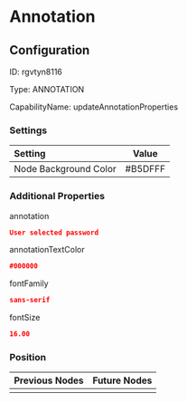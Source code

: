 # Annotation
## Configuration
ID:  rgvtyn8116

Type: ANNOTATION 

CapabilityName: updateAnnotationProperties

### Settings
| Setting | Value  |
| :------------------------ | ---------------------------------------- |
| Node Background Color | #B5DFFF | 

 




### Additional Properties
annotation
 ```json 
User selected password
```


annotationTextColor
 ```json 
#000000
```


fontFamily
 ```json 
sans-serif
```


fontSize
 ```json 
16.00
```




### Position
| Previous Nodes | Future Nodes |
| :------------- | ------------ |
|  |  |